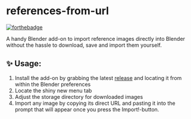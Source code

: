 # references-from-url
[![forthebadge](https://forthebadge.com/images/badges/0-percent-optimized.svg)](https://forthebadge.com)


A handy Blender add-on to import reference images directly into Blender without the hassle to download, save and import them yourself.

## ✨ Usage:

1. Install the add-on by grabbing the latest [release](https://github.com/123654-dev/references-from-url/releases) and locating it from within the Blender preferences
2. Locate the shiny new menu tab
3. Adjust the storage directory for downloaded images
4. Import any image by copying its direct URL and pasting it into the prompt that will appear once you press the Import!-button.
